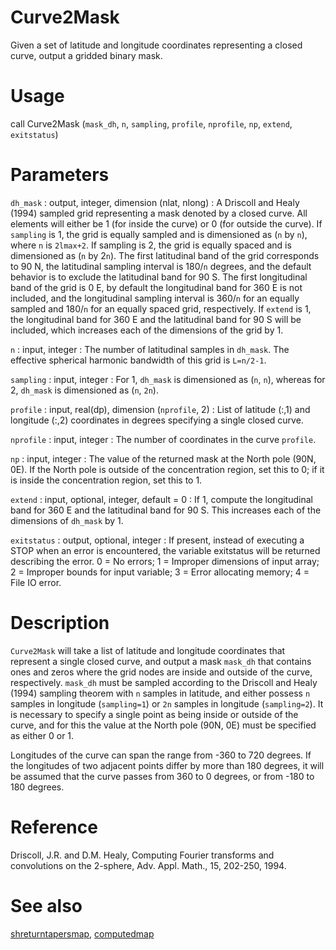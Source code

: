 # Curve2Mask

Given a set of latitude and longitude coordinates representing a closed curve, output a gridded binary mask.

# Usage

call Curve2Mask (`mask_dh`, `n`, `sampling`, `profile`, `nprofile`, `np`, `extend`, `exitstatus`)

# Parameters

`dh_mask` : output, integer, dimension (nlat, nlong)
:   A Driscoll and Healy (1994) sampled grid representing a mask denoted by a closed curve. All elements will either be 1 (for inside the curve) or 0 (for outside the curve). If `sampling` is 1, the grid is equally sampled and is dimensioned as (`n` by `n`), where `n` is `2lmax+2`. If sampling is 2, the grid is equally spaced and is dimensioned as (`n` by 2`n`). The first latitudinal band of the grid corresponds to 90 N, the latitudinal sampling interval is 180/`n` degrees, and the default behavior is to exclude the latitudinal band for 90 S. The first longitudinal band of the grid is 0 E, by default the longitudinal band for 360 E is not included, and the longitudinal sampling interval is 360/`n` for an equally sampled and 180/`n` for an equally spaced grid, respectively. If `extend` is 1, the longitudinal band for 360 E and the latitudinal band for 90 S will be included, which increases each of the dimensions of the grid by 1.

`n` : input, integer
:   The number of latitudinal samples in `dh_mask`. The effective spherical harmonic bandwidth of this grid is `L=n/2-1`.

`sampling` : input, integer
:   For 1, `dh_mask` is dimensioned as (`n`, `n`), whereas for 2, `dh_mask` is dimensioned as (`n`, `2n`).

`profile` : input, real(dp), dimension (`nprofile`, 2)
:   List of latitude (:,1) and longitude (:,2) coordinates in degrees specifying a single closed curve.

`nprofile` : input, integer
:   The number of coordinates in the curve `profile`.

`np` : input, integer
:   The value of the returned mask at the North pole (90N, 0E). If the North pole is outside of the concentration region, set this to 0; if it is inside the concentration region, set this to 1.

`extend` : input, optional, integer, default = 0
:   If 1, compute the longitudinal band for 360 E and the latitudinal band for 90 S. This increases each of the dimensions of `dh_mask` by 1.

`exitstatus` : output, optional, integer
:   If present, instead of executing a STOP when an error is encountered, the variable exitstatus will be returned describing the error. 0 = No errors; 1 = Improper dimensions of input array; 2 = Improper bounds for input variable; 3 = Error allocating memory; 4 = File IO error.

# Description

`Curve2Mask` will take a list of latitude and longitude coordinates that represent a single closed curve, and output a mask `mask_dh` that contains ones and zeros where the grid nodes are inside and outside of the curve, respectively. `mask_dh` must be sampled according to the Driscoll and Healy (1994) sampling theorem with `n` samples in latitude, and either possess `n` samples in longitude (`sampling=1`) or `2n` samples in longitude (`sampling=2`). It is necessary to specify a single point as being inside or outside of the curve, and for this the value at the North pole (90N, 0E) must be specified as either 0 or 1.

Longitudes of the curve can span the range from -360 to 720 degrees. If the longitudes of two adjacent points differ by more than 180 degrees, it will be assumed that the curve passes from 360 to 0 degrees, or from -180 to 180 degrees.

# Reference

Driscoll, J.R. and D.M. Healy, Computing Fourier transforms and convolutions on the 2-sphere, Adv. Appl. Math., 15, 202-250, 1994.

# See also

[shreturntapersmap](shreturntapersmap.html), [computedmap](computedmap.html)
